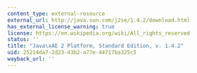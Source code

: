 ```yaml
---
content_type: external-resource
external_url: http://java.sun.com/j2se/1.4.2/download.html
has_external_license_warning: true
license: https://en.wikipedia.org/wiki/All_rights_reserved
status: ''
title: "Java\xAE 2 Platform, Standard Edition, v. 1.4.2"
uid: 25214da7-2d23-43b2-a77e-44717ba325c5
wayback_url: ''
---
```


